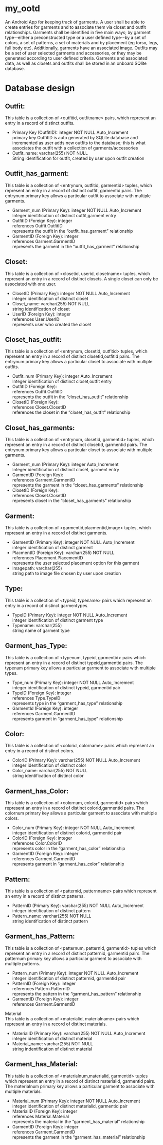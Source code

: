 my_ootd
=======

An Android App for keeping track of garments. A user shall be able to create entries for garments and to associate them via closet and outfit relationships. Garments shall be identified in five main ways; by garment type--either a preconstructed type or a user defined type--by a set of colors, a set of patterns, a set of materials and by placement (eg torso, legs, full body etc).   Additionally, garments  have an associated image.  Outfits may be a set of user selected garments and accessories, or they may be generated according to user defined criteria. 
Garments and associated data, as well as closets and outfits shall be stored in an onboard SQlite database.

Database design
===============

Outfit:
-------
This table is a collection of <outfitid, outfitname> pairs, which represent an entry in a record of distinct outfits.   
* Primary Key (OutfitID): integer NOT NULL Auto_Increment  
primary key OutfitID is auto generated by SQLite database and incremented as user adds new outfits to the database; this is what associates the outfit with a collection of garments/accessories  
* Outfit_name: varchar(255) NOT NULL  
String identification for outfit, created by user upon outfit creation  


Outfit_has_garment:
------------------
This table is a collection of <entrynum, outfitid, garmentid> tuples, which represent an entry in a record of distinct outfit, garmentid pairs. The entrynum primary key allows a particular outfit to associate with multiple garments.  
* Garment_num (Primary Key): integer NOT NULL Auto_Increment  
Integer identification of distinct outfit,garment entry  
* OutfitID (Foreign Key): integer  
references Outfit.OutfitID  
represents the outfit in the “outfit_has_garment” relationship  
* GarmentID (Foreign Key): integer  
references Garment.GarmentID  
represents the garment in the “outfit_has_garment” relationship  

Closet:
------
This table is a collection of <closetid, userid, closetname> tuples, which represent an entry in a record of distinct closets. A single closet can only be associated with one user.  
- ClosetID (Primary Key): integer NOT NULL Auto_Increment  
integer identification of distinct closet  
- Closet_name: varchar(255) NOT NULL  
string identification of closet  
- UserID (Foreign Key): integer  
references User.UserID  
represents user who created the closet  

Closet_has_outfit:
-----------------
This table is a collection of <entrynum, closetid, outfitid> tuples, which represent an entry in a record of distinct closetid,outfitid pairs. The entrynum primary key allows a particular closet to associate with multiple outfits.  
- Outfit_num (Primary Key):  integer Auto_Increment	 
Integer identification of distinct closet,outfit entry   
- OutfitID (Foreign Key):  
references Outfit.OutfitID  
represents the outfit in the “closet_has_outfit” relationship  
- ClosetID (Foreign Key):  
references Closet.ClosetID  
references the closet in the “closet_has_outfit” relationship  

Closet_has_garments:
-------------------
This table is a collection of <entrynum, closetid, garmentid> tuples, which represent an entry in a record of distinct closetid, garmentid pairs. The entrynum primary key allows a particular closet to associate with multiple garments.  
- Garment_num (Primary Key): integer Auto_Increment  
Integer identification of distinct closet, garment entry  
- GarmentID (Foreign Key):  
references Garment.GarmentID  
represents the garment in the “closet_has_garments” relationship  
- ClosetID (Foreign Key):  
references Closet.ClosetID  
represents closet in the “closet_has_garments” relationship  

Garment:
--------
This table is a collection of <garmentid,placmentid,image> tuples, which represent an entry in a record of distinct garments.  
- GarmentID (Primary Key): integer NOT NULL Auto_Increment  
integer identification of distinct garment  
- PlacmentID (Foreign Key): varchar(255) NOT NULL  
references Placement.PlacementID  
represents the user selected placement option for this garment  
- Imagepath: varchar(255)  
string path to image file chosen by user upon creation  

Type:
-----
This table is a collection of <typeid, typename> pairs which represent an entry in a record of distinct garmentypes.  
- TypeID (Primary Key): integer NOT NULL Auto_Increment  
integer identification of distinct garment type  
- Typename: varchar(255)  
string name of garment type  

Garment_has_Type:
-----------------
This table is a collection of <typenum, typeid, garmentid> pairs which represent an entry in a record of distinct typeid,garmentid pairs. The typenum primary key allows a particular garment to associate with multiple types.  
- Type_num (Primary Key): integer NOT NULL Auto_Increment  
integer identification of distinct typeid, garmentid pair  
- TypeID (Foreign Key): integer  
references Type.TypeID  
represents type in the “garment_has_type” relationship  
- GarmentId (Foreign Key): integer  
references Garment.GarmentID  
represents garment in “garment_has_type” relationship  

Color:
------
This table is a collection of <colorid, colorname> pairs which represent an entry in a record of distinct colors.  
- ColorID (Primary Key): varchar(255) NOT NULL Auto_Increment  
integer identification of distinct color  
- Color_name: varchar(255) NOT NULL  
string identification of distinct color  

Garment_has_Color:
------------------
This table is a collection of <colornum, colorid, garmentid> pairs which represent an entry in a record of distinct colorid,garmentid pairs.  The colornum primary key allows a particular garment to associate with multiple colors.  
- Color_num (Primary Key): integer NOT NULL Auto_Increment  
integer identification of distinct colorid, garmentid pair  
- ColorID (Foreign Key): integer  
references Color.ColorID  
represents color in the “garment_has_color” relationship  
- GarmentID (Foreign Key): integer  
references Garment.GarmentID  
represents garment in “garment_has_color” relationship  

Pattern:
--------
This table is a collection of <patternid, patternname> pairs which represent an entry in a record of distinct patterns.  
- PatternID (Primary Key): varchar(255) NOT NULL Auto_Increment  
integer identification of distinct pattern  
- Pattern_name: varchar(255) NOT NULL  
string identification of distinct pattern  

Garment_has_Pattern:
-------------------
This table is a collection of <patternum, patternid, garmentid> tuples which represent an entry in a record of distinct patternid, garmentid pairs. The patternum primary key allows a particular garment to associate with multiple patterns.  
- Pattern_num (Primary Key): integer NOT NULL Auto_Increment  
integer identification of distinct patternid, garmentid pair  
- PatternID (Foreign Key): integer  
references Pattern.PatternID  
represents the pattern in the “garment_has_pattern” relationship  
- GarmentID (Foreign Key): integer  
references Garment.GarmentID  

Material  
This table is a collection of <materialid, materialname> pairs which represent an entry in a record of distinct materials.  
- MaterialID (Primary Key): varchar(255) NOT NULL Auto_Increment  
integer identification of distinct material  
- Material_name: varchar(255) NOT NULL  
string indentification of distinct material  

Garment_has_Material:
--------------------
This table is a collection of <materialnum,materialid, garmentid> tuples which represent an entry in a record of distinct materialid, garmentid pairs. The materialnum primary key allows a particular garment to associate with multiple materials.  
- Material_num (Primary Key): integer NOT NULL Auto_Increment  
integer identification of distinct materialid, garmentid pair  
- MaterialID (Foreign Key): integer  
references Material.Material  
represents the material in the “garment_has_material” relationship  
- GarmentID (Foreign Key): integer  
references Garment.GarmentID  
represents the garment in the “garment_has_material” relationship  


